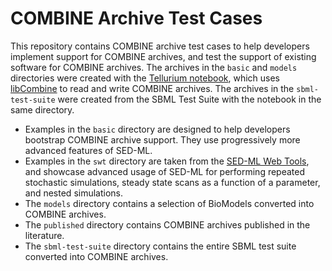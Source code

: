# COMBINE Archive Test Cases

This repository contains COMBINE archive test cases to help developers implement support for COMBINE archives, and test the support of existing software for COMBINE archives. The archives in the `basic` and `models` directories were created with the [Tellurium notebook](http://tellurium.analogmachine.org/), which uses [libCombine](https://github.com/sbmlteam/libCombine) to read and write COMBINE archives. The archives in the `sbml-test-suite` were created from the SBML Test Suite with the notebook in the same directory.

* Examples in the `basic` directory are designed to help developers bootstrap COMBINE archive support. They use progressively more advanced features of SED-ML.
* Examples in the `swt` directory are taken from the [SED-ML Web Tools](http://sysbioapps.dyndns.org/SED-ML_Web_Tools), and showcase advanced usage of SED-ML for performing repeated stochastic simulations, steady state scans as a function of a parameter, and nested simulations.
* The `models` directory contains a selection of BioModels converted into COMBINE archives.
* The `published` directory contains COMBINE archives published in the literature.
* The `sbml-test-suite` directory contains the entire SBML test suite converted into COMBINE archives.
